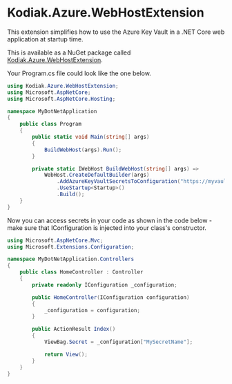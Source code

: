 # Kodiak.Azure.WebHostExtension

This extension simplifies how to use the Azure Key Vault in a .NET Core web application at startup time.

This is available as a NuGet package called [Kodiak.Azure.WebHostExtension](https://www.nuget.org/packages/Kodiak.Azure.WebHostExtension). 

Your Program.cs file could look like the one below.

```cs
using Kodiak.Azure.WebHostExtension;
using Microsoft.AspNetCore;
using Microsoft.AspNetCore.Hosting;

namespace MyDotNetApplication
{
    public class Program
    {
        public static void Main(string[] args)
        {
            BuildWebHost(args).Run();
        }

        private static IWebHost BuildWebHost(string[] args) =>
            WebHost.CreateDefaultBuilder(args)
                .AddAzureKeyVaultSecretsToConfiguration("https://myvaultname.vault.azure.net")
                .UseStartup<Startup>()
                .Build();
    }
}
```

Now you can access secrets in your code as shown in the code below - make sure that IConfiguration is injected into your class's constructor.

```cs
using Microsoft.AspNetCore.Mvc;
using Microsoft.Extensions.Configuration;

namespace MyDotNetApplication.Controllers
{
    public class HomeController : Controller
    {
        private readonly IConfiguration _configuration;

        public HomeController(IConfiguration configuration)
        {
            _configuration = configuration;
        }

        public ActionResult Index()
        {
            ViewBag.Secret = _configuration["MySecretName"];

            return View();
        }
    }
}
```
